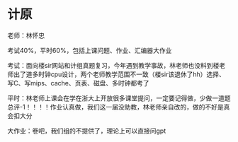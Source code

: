 # 计原

老师：林怀忠

考试40%，平时60%，包括上课问题、作业、汇编器大作业

考试：面向楼sir网站和计组真题复习，今年遇到教学事故，林老师也没料到楼老师出了道多时钟cpu设计，两个老师教学范围不一致（楼sir该退休了hh）选择、写C、写mips、cache、页表、磁盘、多时钟都考了

平时：林老师上课会在学在浙大上开放很多课堂提问，一定要记得做，少做一道题总评-1！！！！作业认真做，我们这一届没助教，林老师亲自改的，做的不好是真会扣大分

大作业：卷吧，我们组的不提供了，理论上可以直接问gpt